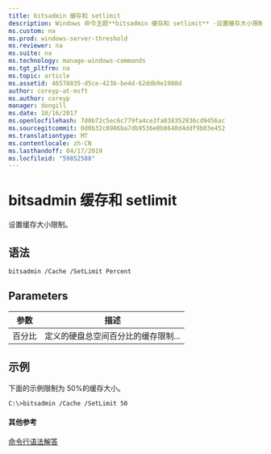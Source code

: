 ```yaml
---
title: bitsadmin 缓存和 setlimit
description: Windows 命令主题**bitsadmin 缓存和 setlimit** -设置缓存大小限制。
ms.custom: na
ms.prod: windows-server-threshold
ms.reviewer: na
ms.suite: na
ms.technology: manage-windows-commands
ms.tgt_pltfrm: na
ms.topic: article
ms.assetid: 46578835-d5ce-423b-be4d-62ddb9e1908d
author: coreyp-at-msft
ms.author: coreyp
manager: dongill
ms.date: 10/16/2017
ms.openlocfilehash: 7d0b72c5ec6c779fa4ce3fa038352836cd9456ac
ms.sourcegitcommit: 0d0b32c8986ba7db9536e0b8648d4ddf9b03e452
ms.translationtype: MT
ms.contentlocale: zh-CN
ms.lasthandoff: 04/17/2019
ms.locfileid: "59852588"
---
```

# <a name="bitsadmin-cache-and-setlimit"></a>bitsadmin 缓存和 setlimit



设置缓存大小限制。

## <a name="syntax"></a>语法

```
bitsadmin /Cache /SetLimit Percent
```

## <a name="parameters"></a>Parameters

|参数|描述|
|---------|-----------|
|百分比|定义的硬盘总空间百分比的缓存限制...|

## <a name="BKMK_examples"></a>示例

下面的示例限制为 50%的缓存大小。
```
C:\>bitsadmin /Cache /SetLimit 50 
```

#### <a name="additional-references"></a>其他参考

[命令行语法解答](command-line-syntax-key.md)